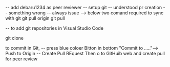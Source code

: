 -- add debaru1234 as peer reviewer
-- setup git 
-- understood pr creation
-- something wrong
-- always issue --> below two comand required to sync with git
git pull origin
git pull

-- to add git repositories in Visual Studio Code

git clone <url>

to commit in Git,
-- press blue coloer Bitton in bottom "Commit to ....."--> Push to Origin -- Create Pull REquest
Then o to GitHuib web and create pull for peer review
